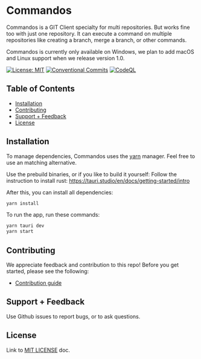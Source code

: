 # Commandos
Commandos is a GIT Client specialty for multi repositories. But works fine too with just one repository.
It can execute a command on multiple repositories like creating a branch, merge a branch, or other commands.

Commandos is currently only available on Windows, we plan to add macOS and Linux support when we release version 1.0.

[![License: MIT](https://img.shields.io/badge/License-MIT-blue.svg)](https://opensource.org/licenses/MIT)
[![Conventional Commits](https://img.shields.io/badge/Conventional%20Commits-1.0.0-blue.svg)](https://conventionalcommits.org)
[![CodeQL](https://github.com/Commandos-app/Commandos/actions/workflows/codeql-analysis.yml/badge.svg)](https://github.com/Commandos-app/Commandos/actions/workflows/codeql-analysis.yml)

## Table of Contents

- [Installation](#installation)
- [Contributing](#contributing)
- [Support + Feedback](#support--feedback)
- [License](#license)


## Installation

To manage dependencies, Commandos uses the [yarn](https://yarnpkg.com/) manager. Feel free to use an matching alternative.

Use the prebuild binaries, or if you like to build it yourself:
Follow the instruction to install rust: https://tauri.studio/en/docs/getting-started/intro

After this, you can install all dependencies:
```bash
yarn install
```
To run the app, run these commands:
```bash
yarn tauri dev
yarn start
```

## Contributing

We appreciate feedback and contribution to this repo! Before you get started, please see the following:

- [Contribution guide](CONTRIBUTING.md)


## Support + Feedback

Use Github issues to report bugs, or to ask questions.


## License

Link to [MIT LICENSE](LICENSE) doc.
